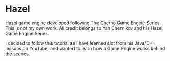 # Hazel
Hazel game engine developed following The Cherno Game Engine Series. This is not my own work. All credit belongs to Yan Chernikov and his Hazel Game Engine Series. 

I decided to follow this tutorial as I have learned alot from his Java/C++ lessons on YouTube, and wanted to learn how a Game Engine works behind the scenes.
